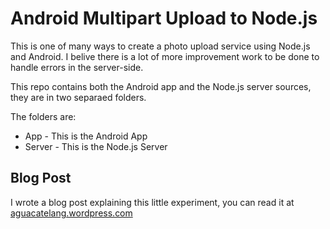 Android Multipart Upload to Node.js
===================================

This is one of many ways to create a photo upload service using Node.js and Android. I belive there is a lot of more improvement work to be done to handle errors in the server-side.

This repo contains both the Android app and the Node.js server sources, they are in two separaed folders.

The folders are:
* App - This is the Android App
* Server - This is the Node.js Server


Blog Post
---------

I wrote a blog post explaining this little experiment, you can read it at <a href="http://aguacatelang.wordpress.com/2012/08/19/android-multipart-upload-to-node-js/">aguacatelang.wordpress.com</a>